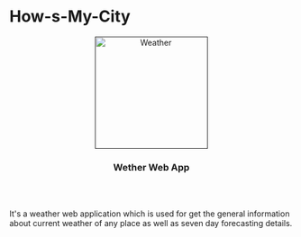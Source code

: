 # How-s-My-City
<p align="center">
  <a href="" rel="noopener">
 <img width=200px height=200px src="https://tenor.com/view/baltimore-county-heat-wave-weather-warning-weather-app-too-hot-gif-12105472" alt="Weather"></a>
</p>

<h3 align="center">Wether Web App</h3>


<br>
<br>



It's a weather web application which is used for get the general information about current weather of any place as well as seven day forecasting details.

<br>

